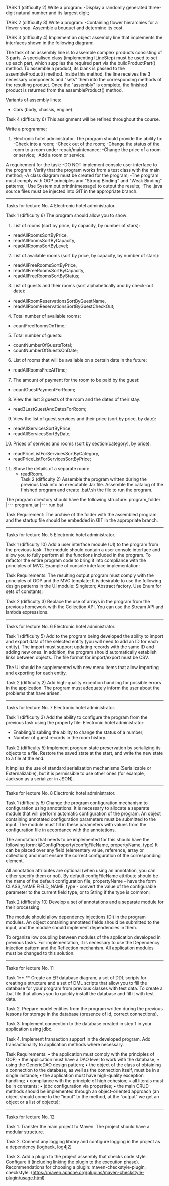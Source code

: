 TASK 1 (difficulty 2)
Write a program:
-Display a randomly generated three-digit natural number and its largest digit;

TASK 2 (difficulty 3)
Write a program:
-Containing flower hierarchies for a flower shop. Assemble a bouquet and determine its cost.


TASK 3 (difficulty 4)
Implement an object assembly line that implements the interfaces shown in the following diagram:

The task of an assembly line is to assemble complex products consisting of 3 parts.
A specialised class (implementing ILineStep) must be used to set up each part,
which supplies the required part via the buildProductPart() method.
To assemble a product, its blank is passed to the assembleProduct() method.
Inside this method, the line receives the 3 necessary components and
"sets" them into the corresponding methods of the resulting product.
Once the "assembly" is complete, the finished product is returned from the assembleProduct() method.

Variants of assembly lines:
- Cars (body, chassis, engine).


Task 4 (difficulty 6)
This assignment will be refined throughout the course.

Write a programme:
1. Electronic hotel administrator.
   The program should provide the ability to:
-Check into a room;
-Check out of the room;
-Change the status of the room to a room under repair/maintenance;
-Change the price of a room or service;
-Add a room or service.

A requirement for the task:
-DO NOT implement console user interface to the program. Verify that the program works from a test class with the main method;
-A class diagram must be created for the program;
-The program must comply with OOP principles and "Strong Binding" and "Weak Binding" patterns;
-Use System.out.println(message) to output the results;
-The .java source files must be injected into GIT in the appropriate branch.

-----------------------------------------------------------------------------

Tasks for lecture No. 4
Electronic hotel administrator.

Task 1 (difficulty 6)
The program should allow you to show:
1. List of rooms (sort by price, by capacity, by number of stars):
- readAllRoomsSortByPrice,
- readAllRoomsSortByCapacity,
- readAllRoomsSortByLevel;
2. List of available rooms (sort by price, by capacity, by number of stars):
- readAllFreeRoomsSortByPrice,
- readAllFreeRoomsSortByCapacity,
- readAllFreeRoomsSortByStatus;
3. List of guests and their rooms (sort alphabetically and by check-out date):
- readAllRoomReservationsSortByGuestName,
- readAllRoomReservationsSortByGuestCheckOut;
4. Total number of available rooms:
- countFreeRoomsOnTime;
5. Total number of guests:
- countNumberOfGuestsTotal;
- countNumberOfGuestsOnDate;
6. List of rooms that will be available on a certain date in the future:
- readAllRoomsFreeAtTime;
7. The amount of payment for the room to be paid by the guest:
- countGuestPaymentForRoom;
8. View the last 3 guests of the room and the dates of their stay:
- read3LastGuestAndDatesForRoom;
9. View the list of guest services and their price (sort by price, by date):
- readAllServicesSortByPrice,
- readAllServicesSortByDate;
10. Prices of services and rooms (sort by section(category), by price):
- readPriceListForServicesSortByCategory,
- readPriceListForServicesSortByPrice;
11. Show the details of a separate room:
    - readRoom.                     
    Task 2 (difficulty 2)
    Assemble the program written during the previous task into an executable Jar file.
    Assemble the catalog of the finished program and create .bat/.sh the file to run the program.

The program directory should have the following structure:
program_folder
|--- program.jar
|--- run.bat

Task Requirement:
The archive of the folder with the assembled program and the startup file should be embedded in GIT in the appropriate branch.

-----------------------------------------------------------------------------

Tasks for lecture No. 5
Electronic hotel administrator.

Task 1 (difficulty 10)
Add a user interface module (UI) to the program from the previous task. 
The module should contain a user console interface and allow you to fully perform all the functions 
included in the program. To refactor the entire program code to bring it into compliance with the principles of MVC. 
Example of console interface implementation:

Task Requirements:
The resulting output program must comply with the principles of OOP and the MVC template;
It is desirable to use the following design patterns in the UI module:
Singleton;
Abstract factory.
Use Enum for sets of constants;

Task 2 (difficulty 3)
Replace the use of arrays in the program from the previous homework with the Collection API. 
You can use the Stream API and lambda expressions.

-----------------------------------------------------------------------------

Tasks for lecture No. 6
Electronic hotel administrator.

Task 1 (difficulty 5)
Add to the program being developed the ability to import and export data of the selected entity
(you will need to add an ID for each entity).
The import must support updating records with the same ID and adding new ones.
In addition, the program should automatically establish links between objects.
The file format for import/export must be CSV.

The UI should be supplemented with new menu items that allow importing and exporting for each entity.

Task 2 (difficulty 2)
Add high-quality exception handling for possible errors in the application.
The program must adequately inform the user about the problems that have arisen.

-----------------------------------------------------------------------------

Tasks for lecture No. 7
Electronic hotel administrator.

Task 1 (difficulty 3)
Add the ability to configure the program from the previous task using the property file:
Electronic hotel administrator:
- Enabling/disabling the ability to change the status of a number;
- Number of guest records in the room history.

Task 2 (difficulty 5)
Implement program state preservation by serializing its objects to a file.
Restore the saved state at the start, and write the new state to a file at the end.

It implies the use of standard serialization mechanisms (Serializable or Externalizable),
but it is permissible to use other ones (for example, Jackson as a serializer in JSON).

-----------------------------------------------------------------------------

Tasks for lecture No. 8
Electronic hotel administrator.

Task 1 (difficulty 5)
Change the program configuration mechanism to configuration using annotations:
It is necessary to allocate a separate module that will perform automatic configuration of the program.
An object containing annotated configuration parameters must be submitted to the input.
The module must fill in these parameters with values from the configuration file in accordance with
the annotations.

The annotation that needs to be implemented for this should have the following form:
@ConfigProperty(configFileName, propertyName, type)
It can be placed over any field (elementary value, reference, array or collection)
and must ensure the correct configuration of the corresponding element.

All annotation attributes are optional (when using an annotation, you can either specify them or not).
By default сonfigFileName attribute should be the name of the default configuration file,
propertyName - have the form CLASS_NAME.FIELD_NAME,
type - convert the value of the configurable parameter to the current field type, or to String if the type is common;

Task 2 (difficulty 10)
Develop a set of annotations and a separate module for their processing:

The module should allow dependency injections (DI) in the program modules.
An object containing annotated fields should be submitted to the input,
and the module should implement dependencies in them.

To organize low coupling between modules of the application developed in previous tasks.
For implementation, it is necessary to use the Dependency injection pattern and the Reflection mechanism.
All application modules must be changed to this solution.

-----------------------------------------------------------------------------

Tasks for lecture No. 11

Task 1**.**
Create an ER database diagram, a set of DDL scripts for creating a structure and a set of DML scripts
that allow you to fill the database for your program from previous classes with test data.
To create a .bat file that allows you to quickly install the database and fill it with test data.

Task 2.
Prepare model entities from the program written during the previous lessons for storage in the database
(presence of id, correct connections).

Task 3.
Implement connection to the database created in step 1 in your application using jdbc.

Task 4.
Implement transaction support in the developed program. 
Add transactionality to application methods where necessary.

Task Requirements:
•	the application must comply with the principles of OOP;
•	the application must have a DAO level to work with the database;
•	using the GenericDAO design pattern;
•	the object of the class of obtaining a connection to the database, as well as the connection itself,
must be in a single instance;
•	the application must have high-quality exception handling;
•	compliance with the principle of high cohesion;
•	all literals must be in constants;
•	jdbc configuration via properties;
•	the main CRUD methods should be implemented through an object-oriented approach
(an object should come to the “input” to the method, at the “output” we get an object or a list of objects);


-----------------------------------------------------------------------------

Tasks for lecture No. 12

Task 1.
Transfer the main project to Maven. The project should have a modular structure.

Task 2.
Сonnect any logging library and configure logging in the project as a dependency (logback, log4j2)

Task 3.
Add a plugin to the project assembly that checks code style.
Configure it (including linking the plugin to the execution phase).
Recommendations for choosing a plugin: maven-checkstyle-plugin, checkstyle. 
(https://maven.apache.org/plugins/maven-checkstyle-plugin/usage.html)
